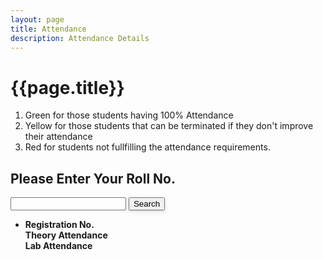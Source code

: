 ```yaml
---
layout: page
title: Attendance
description: Attendance Details
---
```

<link rel="stylesheet" href="/assets/css/attendance.css">
 
# {{page.title}}

1. <span class="text-green-200">Green for those students having 100% Attendance</span>
1. <span class="text-yellow-200">Yellow for those students that can be terminated if they don't improve their attendance</span>
1. <span class="text-red-200">Red for students not fullfilling the attendance requirements.</span>
<h2> Please Enter Your Roll No. </h2>
<div class="mt-3">
<input type="text" id="stdRollNumber" class="inputFieldStyle"/>
<button onClick="getUserRollNumber()" class="btn btn-outline h6" 
    style="box-shadow: 0 1px 2px rgb(0 0 0 / 12%), 0 3px 10px rgb(0 0 0 / 8%);">Search</button>
</div>
<p id="errorMsg" style="color: red"></p>

<div class="announcement" markdown="1">
<ul id="ul_container">
<li class="liStyle">
<div class="d-flex">
<div class="width33"> <b>Registration No.</b> </div>
<div class="width33"> <b>Theory Attendance</b> </div>
<div class="width33"> <b>Lab Attendance</b> </div>
</div>
</li>
</ul>
</div>
<div class="announcement" id="card_container">
</div>

<div id="loader"></div>

<script src="/assets/js/attendance.js">
</script>
